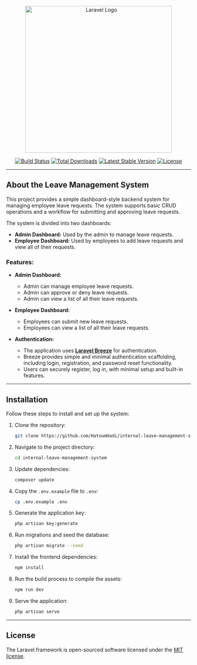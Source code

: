 <p align="center"><a href="https://laravel.com" target="_blank"><img src="https://raw.githubusercontent.com/laravel/art/master/logo-lockup/5%20SVG/2%20CMYK/1%20Full%20Color/laravel-logolockup-cmyk-red.svg" width="400" alt="Laravel Logo"></a></p>

<p align="center">
<a href="https://github.com/laravel/framework/actions"><img src="https://github.com/laravel/framework/workflows/tests/badge.svg" alt="Build Status"></a>
<a href="https://packagist.org/packages/laravel/framework"><img src="https://img.shields.io/packagist/dt/laravel/framework" alt="Total Downloads"></a>
<a href="https://packagist.org/packages/laravel/framework"><img src="https://img.shields.io/packagist/v/laravel/framework" alt="Latest Stable Version"></a>
<a href="https://packagist.org/packages/laravel/framework"><img src="https://img.shields.io/packagist/l/laravel/framework" alt="License"></a>
</p>

---

## About the Leave Management System

This project provides a simple dashboard-style backend system for managing employee leave requests. The system supports basic CRUD operations and a workflow for submitting and approving leave requests.

The system is divided into two dashboards:

- **Admin Dashboard:** Used by the admin to manage leave requests.
- **Employee Dashboard:** Used by employees to add leave requests and view all of their requests.

### Features:

- **Admin Dashboard:**
    - Admin can manage employee leave requests.
    - Admin can approve or deny leave requests.
    - Admin can view a list of all their leave requests.

- **Employee Dashboard:**
    - Employees can submit new leave requests.
    - Employees can view a list of all their leave requests.

- **Authentication:**
    - The application uses **[Laravel Breeze](https://laravel.com/docs/9.x/starter-kits#laravel-breeze)** for authentication.
    - Breeze provides simple and minimal authentication scaffolding, including login, registration, and password reset functionality.
    - Users can securely register, log in, with minimal setup and built-in features.

--- 

## Installation

Follow these steps to install and set up the system:

1. Clone the repository:

    ```bash
    git clone https://github.com/HatoumHadi/internal-leave-management-system.git
    ```

2. Navigate to the project directory:

    ```bash
    cd internal-leave-management-system
    ```

3. Update dependencies:

    ```bash
    composer update
    ```

4. Copy the `.env.example` file to `.env`:

    ```bash
    cp .env.example .env
    ```

5. Generate the application key:

    ```bash
    php artisan key:generate
    ```

6. Run migrations and seed the database:

    ```bash
    php artisan migrate --seed
    ```
   
7. Install the frontend dependencies:

    ```bash
    npm install
    ```

8. Run the build process to compile the assets:

    ```bash
    npm run dev
    ```

9. Serve the application:

    ```bash
    php artisan serve
    ```

---

## License

The Laravel framework is open-sourced software licensed under the [MIT license](https://opensource.org/licenses/MIT).
